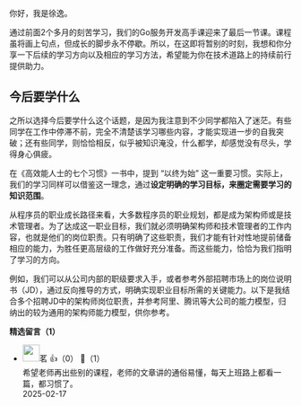 你好，我是徐逸。

通过前面2个多月的刻苦学习，我们的Go服务开发高手课迎来了最后一节课。课程虽将画上句点，但成长的脚步永不停歇。所以，在这即将暂别的时刻，我想和你分享一下后续的学习方向以及相应的学习方法，希望能为你在技术道路上的持续前行提供助力。

## 今后要学什么

之所以选择今后要学什么这个话题，是因为我注意到不少同学都陷入了迷茫。有些同学在工作中停滞不前，完全不清楚该学习哪些内容，才能实现进一步的自我突破；还有些同学，则恰恰相反，似乎被知识淹没，什么都学，却感觉没有尽头，学得身心俱疲。

在《高效能人士的七个习惯》一书中，提到 “以终为始” 这一重要习惯。实际上，我们的学习同样可以借鉴这一理念，通过**设定明确的学习目标，来圈定需要学习的知识范围**。

从程序员的职业成长路径来看，大多数程序员的职业规划，都是成为架构师或是技术管理者。为了达成这一职业目标，我们就必须明确架构师和技术管理者的工作内容，也就是他们的岗位职责。只有明确了这些职责，我们才能有针对性地提前储备相应的能力，为胜任更高层级的工作做好充分准备。而这些能力，恰恰为我们指明了学习的方向。

例如，我们可以从公司内部的职级要求入手，或者参考外部招聘市场上的岗位说明书（JD），通过反向推导的方式，明确实现职业目标所需的关键能力。以下是我结合多个招聘JD中的架构师岗位职责，并参考阿里、腾讯等大公司的能力模型，归纳出的较为通用的架构师能力模型，供你参考。
<div><strong>精选留言（1）</strong></div><ul>
<li><img src="https://static001.geekbang.org/account/avatar/00/12/5c/65/27fabb5f.jpg" width="30px"><span>茗</span> 👍（0） 💬（1）<div>希望老师再出些别的课程，老师的文章讲的通俗易懂，每天上班路上都看一篇，都习惯了。</div>2025-02-17</li><br/>
</ul>